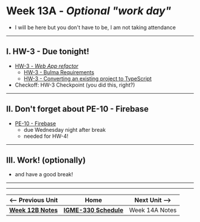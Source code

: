 # Week 13A - *Optional "work day"*

- I will be here but you don't have to be, I am not taking attendance

---
## I. HW-3 - Due tonight!

- [HW-3 - *Web App refactor*](../hw/hw-3.md)
  - [HW-3 - Bulma Requirements](../hw/hw3-bulma-requirements.md)
  - [HW-3 - Converting an existing project to TypeScript](../hw/hw3-typescript-notes.md)
- Checkoff: HW-3 Checkpoint (you did this, right?)

---

## II. Don't forget about PE-10 - Firebase
- [PE-10 - Firebase](../pe/pe-10.md)
  - due Wednesday night after break
  - needed for HW-4!

---

## III. Work! (optionally)
- and have a good break!

---
---

| <-- Previous Unit | Home | Next Unit -->
| --- | --- | --- 
| [**Week 12B Notes**](12B.md)  |  [**IGME-330 Schedule**](../schedule.md) | Week 14A Notes
